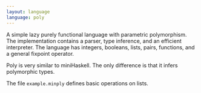 ```yaml
---
layout: language
language: poly
---
```

A simple lazy purely functional language with parametric
polymorphism. The implementation contains a parser, type inference,
and an efficient interpreter. The language has integers, booleans,
lists, pairs, functions, and a general fixpoint operator.

Poly is very similar to miniHaskell. The only difference is that it
infers polymorphic types.

The file `example.minply` defines basic operations on lists.
